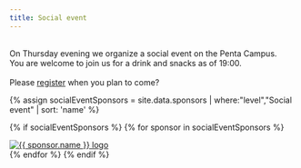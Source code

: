 ```yaml
---
title: Social event
---
```


<div class="social-event">

  <p><br>
  On Thursday evening we organize a social event on the Penta Campus.<br>
You are welcome to join us for a drink and snacks as of 19:00.<br><br>
Please <a href="https://owasp-benelux-days-spring-2022.eventbrite.com">register</a> when you plan to come?


  </p>

{% assign socialEventSponsors = site.data.sponsors | where:"level","Social event" | sort: 'name' %}

  {% if socialEventSponsors %}
    {% for sponsor in socialEventSponsors %}
      <div class="socialevensponsor">
        <a href="{{ sponsor.url }}"><img src="/assets/images/sponsors/{{ sponsor.image }}" alt="{{ sponsor.name }} logo" style="{{ sponsor.style }}"/></a><br />
      </div>
    {% endfor %}
  {% endif %}

</div>
